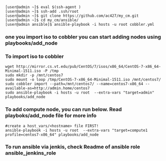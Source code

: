 ```
[user@admin ~]$ eval $(ssh-agent )
[user@admin ~]$ ssh-add .ssh/root 
[user@admin ~]$ git clone https://github.com/ac427/my_cm.git
[user@admin ~]$ cd my_cm/ansible/
[user@admin ansible]$ ansible-playbook -i hosts -u root cobbler.yml 
```
### one you import iso to cobbler you can start adding nodes using playbooks/add_node

### To import iso to cobbler
```
wget http://mirror.cs.vt.edu/pub/CentOS/7/isos/x86_64/CentOS-7-x86_64-Minimal-1511.iso -P /tmp
sudo mkdir -p /mnt/centos7
sudo mount -o loop /tmp/CentOS-7-x86_64-Minimal-1511.iso /mnt/centos7/
sudo cobbler import --path=/mnt/centos7/ --name=centos7-x86_64 --available-as=http://admin.home/centos7
sudo ansible-playbook -i hosts -u root  --extra-vars "target=admin" playbooks/add_node
``` 

### To add compute node, you can run below. Read playboks/add_node file for more info

```
#create a host_vars/<hostname> file FIRST!
ansible-playbook -i hosts -u root  --extra-vars "target=compute1 profile=centos7-x86_64" playbooks/add_node
```

### To run ansible via jenkis, check Readme of  ansible role ansible_jenkins_role 
